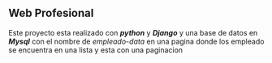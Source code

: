 ## Web Profesional
Este proyecto esta realizado con **_python_** y **_Django_** y una base de datos en **_Mysql_** con el nombre de _empleado-data_ 
en una pagina donde los empleado se encuentra en una lista y esta con una paginacion  
